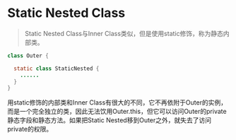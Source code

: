 # Static Nested Class

> Static Nested Class与Inner Class类似，但是使用static修饰，称为静态内部类。

```java
class Outer {

  static class StaticNested {
  	......
  }
}
```
用static修饰的内部类和Inner Class有很大的不同，它不再依附于Outer的实例，而是一个完全独立的类，因此无法饮用Outer.this，但它可以访问Outer的private静态字段和静态方法。如果把Static Nested移到Outer之外，就失去了访问private的权限。
